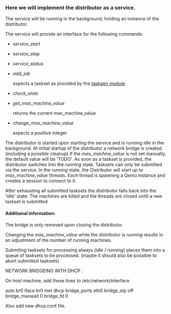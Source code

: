 ### Here we will implement the distributor as a service.
The service will be running in the background, holding an instance of the distributor.

The service will provide an interface for the following commands:

* _service\_start_
* _service\_stop_
* _service\_status_
* _add\_job_

  expects a taskset as provided by the [taskgen module]()

* _check\_state_
* _get\_max\_machine\_value_

  returns the current max\_machine\_value

* _change\_max\_machine\_value_

  expects a positive integer

The distributor is started upon starting the service and is running _idle_ in the background. 
At initial startup of the distributor a network bridge is created.(including a possible cleanup)
If the _max\_machine\_value_ is not set manually, the default value will be 'TODO'.
As soon as a taskset is provided, the distributor switches into the _running_ state.
Tasksets can only be submitted via the service.
In the _running_ state, the Distributor will start up to _max\_machine\_value_ threads.
Each thread is spawning a Qemu instance and creates a session to connect to it.

After exhausting all submitted tasksets the distributor falls back into the 'idle' state.
The machines are killed and the threads are closed untill a new taskset is submitted

#### Additional information:

 The bridge is only removed upon closing the distributor.

 Changing the _max\_machine\_value_ while the distributor is _running_ results in an adjustment of the number of running machines.

 Submiting tasksets for processing always (_idle_ / _running_) places them into a queue of tasksets to be processed.
(maybe it should also be possible to abort submitted tasksets)


NETWORK BRIDGEING WITH DHCP : 


On host machine, add these lines to /etc/network/interface

auto br0
iface br0 inet dhcp
bridge_ports eth0
bridge_stp off
bridge_maxwait 0
bridge_fd 0

Also add new dhcp.conf file. 